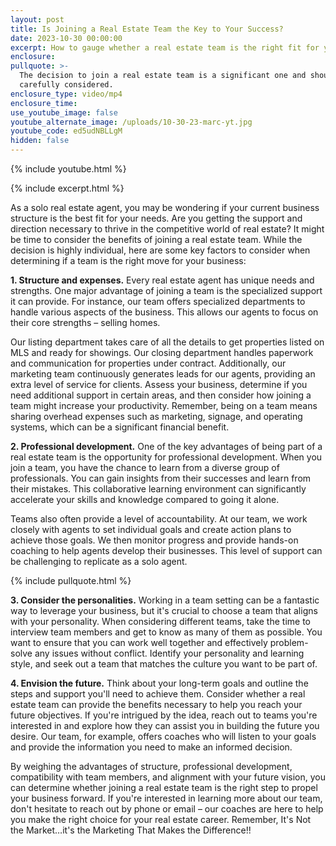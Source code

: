 ```yaml
---
layout: post
title: Is Joining a Real Estate Team the Key to Your Success?
date: 2023-10-30 00:00:00
excerpt: How to gauge whether a real estate team is the right fit for you.
enclosure:
pullquote: >-
  The decision to join a real estate team is a significant one and should be
  carefully considered.
enclosure_type: video/mp4
enclosure_time:
use_youtube_image: false
youtube_alternate_image: /uploads/10-30-23-marc-yt.jpg
youtube_code: ed5udNBLLgM
hidden: false
---
```

{% include youtube.html %}

{% include excerpt.html %}

As a solo real estate agent, you may be wondering if your current business structure is the best fit for your needs. Are you getting the support and direction necessary to thrive in the competitive world of real estate? It might be time to consider the benefits of joining a real estate team. While the decision is highly individual, here are some key factors to consider when determining if a team is the right move for your business:

**1\. Structure and expenses.** Every real estate agent has unique needs and strengths. One major advantage of joining a team is the specialized support it can provide. For instance, our team offers specialized departments to handle various aspects of the business. This allows our agents to focus on their core strengths – selling homes.

Our listing department takes care of all the details to get properties listed on MLS and ready for showings. Our closing department handles paperwork and communication for properties under contract. Additionally, our marketing team continuously generates leads for our agents, providing an extra level of service for clients. Assess your business, determine if you need additional support in certain areas, and then consider how joining a team might increase your productivity. Remember, being on a team means sharing overhead expenses such as marketing, signage, and operating systems, which can be a significant financial benefit.

**2\. Professional development.** One of the key advantages of being part of a real estate team is the opportunity for professional development. When you join a team, you have the chance to learn from a diverse group of professionals. You can gain insights from their successes and learn from their mistakes. This collaborative learning environment can significantly accelerate your skills and knowledge compared to going it alone.

Teams also often provide a level of accountability. At our team, we work closely with agents to set individual goals and create action plans to achieve those goals. We then monitor progress and provide hands-on coaching to help agents develop their businesses. This level of support can be challenging to replicate as a solo agent.

{% include pullquote.html %}

**3\. Consider the personalities.** Working in a team setting can be a fantastic way to leverage your business, but it's crucial to choose a team that aligns with your personality. When considering different teams, take the time to interview team members and get to know as many of them as possible. You want to ensure that you can work well together and effectively problem-solve any issues without conflict. Identify your personality and learning style, and seek out a team that matches the culture you want to be part of.

**4\. Envision the future.** Think about your long-term goals and outline the steps and support you'll need to achieve them. Consider whether a real estate team can provide the benefits necessary to help you reach your future objectives. If you're intrigued by the idea, reach out to teams you're interested in and explore how they can assist you in building the future you desire. Our team, for example, offers coaches who will listen to your goals and provide the information you need to make an informed decision.

By weighing the advantages of structure, professional development, compatibility with team members, and alignment with your future vision, you can determine whether joining a real estate team is the right step to propel your business forward. If you're interested in learning more about our team, don't hesitate to reach out by phone or email – our coaches are here to help you make the right choice for your real estate career. Remember, It's Not the Market…it's the Marketing That Makes the Difference!!